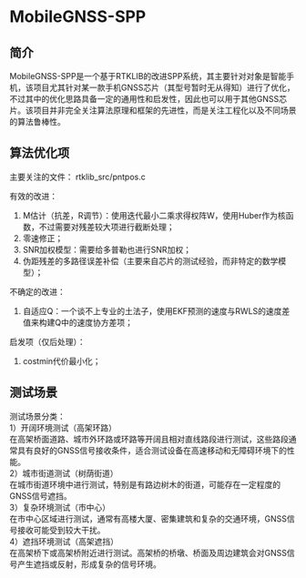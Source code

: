 # MobileGNSS-SPP

## 简介
MobileGNSS-SPP是一个基于RTKLIB的改进SPP系统，其主要针对对象是智能手机，该项目尤其针对某一款手机GNSS芯片（其型号暂时无从得知）进行了优化，不过其中的优化思路具备一定的通用性和启发性，因此也可以用于其他GNSS芯片。该项目并非完全关注算法原理和框架的先进性，而是关注工程化以及不同场景的算法鲁棒性。

## 算法优化项
主要关注的文件：
rtklib_src/pntpos.c

有效的改进：
1. M估计（抗差，R调节）：使用迭代最小二乘求得权阵W，使用Huber作为核函数，不过需要对残差较大项进行截断处理；
2. 零速修正；
3. SNR加权模型：需要给多普勒也进行SNR加权；
4. 伪距残差的多路径误差补偿（主要来自芯片的测试经验，而非特定的数学模型）；

不确定的改进：
1. 自适应Q：一个谈不上专业的土法子，使用EKF预测的速度与RWLS的速度差值来构建Q中的速度协方差项；

启发项（仅后处理）：
1. costmin代价最小化；

## 测试场景
测试场景分类：  
1）开阔环境测试（高架环路）  
在高架桥面道路、城市外环路或环路等开阔且相对直线路段进行测试，这些路段通常具有良好的GNSS信号接收条件，适合测试设备在高速移动和无障碍环境下的性能。  
2）城市街道测试（树荫街道）  
在城市街道环境中进行测试，特别是有路边树木的街道，可能存在一定程度的GNSS信号遮挡。  
3）复杂环境测试（市中心）  
在市中心区域进行测试，通常有高楼大厦、密集建筑和复杂的交通环境，GNSS信号接收可能受到较大干扰。  
4）遮挡环境测试（高架遮挡）  
在高架桥下或高架桥附近进行测试。高架桥的桥墩、桥面及周边建筑会对GNSS信号产生遮挡或反射，形成复杂的信号环境。  
